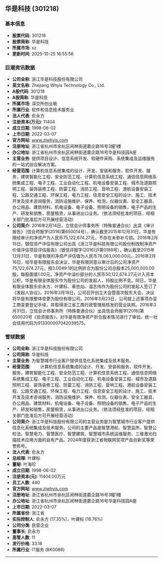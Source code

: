 ## 华是科技 (301218)

### 基本信息

- **股票代码**: 301218
- **股票简称**: 华是科技
- **所属市场**: sz
- **更新时间**: 2025-10-25 16:55:56

### 巨潮资讯数据

- **公司全称**: 浙江华是科技股份有限公司
- **英文名称**: Zhejiang Whyis Technology Co., Ltd.
- **A股代码**: 301218
- **A股简称**: 华是科技
- **所属市场**: 深交所创业板
- **所属行业**: 软件和信息技术服务业
- **法人代表**: 俞永方
- **注册资本(万元)**: 11404
- **成立日期**: 1998-06-02
- **上市日期**: 2022-03-07
- **官方网站**: www.zjwhyis.com
- **注册地址**: 浙江省杭州市余杭区闲林街道嘉企路16号3幢1楼
- **办公地址**: 浙江省杭州市余杭区闲林街道嘉企路16号华是科技园A座
- **主营业务**: 提供项目设计、信息系统开发、软硬件采购、系统集成及运维服务的一站式综合解决方案。
- **经营范围**: 计算机信息系统集成的设计、开发、安装和服务，软件开发、服务，建筑智能化工程、安全防范工程、计算机信息系统工程、通信信息网络系统集成工程、电子工程、工业自动化工程、机电设备安装工程、城市及道路照明工程、装饰装修工程、防雷工程、消防工程、音响工程、港航设备安装工程、公路交通工程、环保工程、电力工程、信息安全工程的设计、施工、技术开发及技术咨询服务，消防设施维护、保养、检测，仪器仪表、安全工器具、办公用品、建筑材料、机电设备、电子设备、照明设备的销售，电子产品的生产、研发和销售，房屋租赁，从事进出口业务。（依法须经批准的项目，经相关部门批准后方可开展经营活动）
- **公司简介**: 2016年2月14日，立信会计师事务所（特殊普通合伙）出具《审计报告》（信会师报字(2016)第650014号），确认截至2015年12月31日，华是有限经审计的净资产为人民币75,122,674.27元，不存在未弥补亏损。2016年2月15日，银信资产评估有限公司出具《浙江华是科技有限公司股份制改制净资产价值评估项目评估报告》（银信评报字(2016)沪第0188号），确认截至2015年12月31日，华是有限的净资产评估值为人民币76,063,000.00元。2016年2月16日，经华是有限股东会决议，华是有限同意以审计后的公司净资产75,122,674.27元，按3.0049:1的比例折合为股份公司总股本25,000,000.00股，每股面值1.00元，净资产中溢价部分的人民币50,122,674.27元计入资本公积，华是有限全体股东作为股份公司的发起人，持股比例不变。同日，华是有限全体股东俞永方、叶建标、章忠灿、温志伟作为股份公司的发起人签订了《发起人协议》。2016年3月18日，公司召开创立大会暨首次股东大会，决议将华是有限整体变更为股份有限公司。2016年3月23日，公司就上述事项办妥工商变更登记手续，并取得浙江省工商行政管理局核发的营业执照。2016年3月31日，立信会计师事务所（特殊普通合伙）出具信会师报字[2016]第650020号《验资报告》，对华是有限净资产折合股本情况进行了审验。统一社会信用代码为913300007042039575。

### 雪球数据

- **公司全称**: 浙江华是科技股份有限公司
- **公司简称**: 华是科技
- **主营业务**: 为智慧城市行业客户提供信息化系统集成及技术服务。
- **经营范围**: 　　计算机信息系统集成的设计、开发、安装和服务，软件开发、服务，建筑智能化工程、安全防范工程、计算机信息系统工程、通信信息网络系统集成工程、电子工程、工业自动化工程、机电设备安装工程、城市及道路照明工程、装饰装修工程、防雷工程、消防工程、音响工程、港航设备安装工程、公路交通工程、环保工程、电力工程、信息安全工程的设计、施工、技术开发及技术咨询服务，消防设施维护、保养、检测，仪器仪表、安全工器具、办公用品、建筑材料、机电设备、电子设备、照明设备的销售，电子产品的生产、研发和销售，房屋租赁，从事进出口业务。（依法须经批准的项目，经相关部门批准后方可开展经营活动）
- **公司简介**: 浙江华是科技股份有限公司的主营业务是为智慧城市行业客户提供信息化系统集成及技术服务。公司的主要产品是智慧港航、智慧监所、智慧公检法、智慧电力、智慧医疗、智慧建筑、智慧城市系统运维服务、三维激光扫描技术应用方面的自有产品。2024年度获浙江省物联网奖项产品创新奖等荣誉称号。
- **法人代表**: 俞永方
- **总经理**: 叶建标
- **董秘**: 叶海珍
- **成立日期**: 1998-06-02
- **注册资本(元)**: 11404.00万元
- **员工人数**: 440
- **官方网站**: www.zjwhyis.com
- **注册地址**: 浙江省杭州市余杭区闲林街道嘉企路16号3幢1楼
- **办公地址**: 浙江省杭州市余杭区闲林街道嘉企路16号华是科技园A座
- **上市日期**: 2022-03-07
- **所属省份**: 浙江省
- **实际控制人**: 俞永方 (17.35%)，叶建标 (16.76%)
- **公司分类**: 民营企业
- **董事长**: 俞永方
- **高管人数**: 11
- **发行价格**: 33.18
- **所属行业**: IT服务 (BK0086)

---